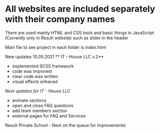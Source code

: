 # All websites are included separately with their company names
There are used mainly HTML and CSS tools and basic things in JavaScript (Currently only in Result website) such as slider in the header

Main file to see project in each folder is index.html

New updates 10.05.2021
** IT - House LLC v.2**

- implemented SCSS framework
- code was improved
- clear code was written
- visual effects enhaced

*Next updates for IT - House LLC*
- animate sections
- open and close FAQ questions
- add team members section
- external pages for FAQ and Services

Result Private School - Next on the queue for improvements
